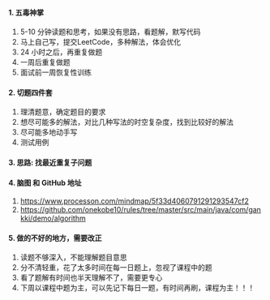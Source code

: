 #### 1. 五毒神掌
1. 5-10 分钟读题和思考，如果没有思路，看题解，默写代码
2. 马上自己写，提交LeetCode，多种解法，体会优化
3. 24 小时之后，再重复做题
4. 一周后重复做题
5. 面试前一周恢复性训练


#### 2. 切题四件套
1. 理清题意，确定题目的要求
2. 想尽可能多的解法，对比几种写法的时空复杂度，找到比较好的解法
3. 尽可能多地动手写
4. 测试用例

#### 3. 思路: 找最近重复子问题


#### 4. 脑图 和 GitHub 地址
1. https://www.processon.com/mindmap/5f33d4060791291293547cf2
2. https://github.com/onekobe10/rules/tree/master/src/main/java/com/gankki/demo/algorithm

#### 5. 做的不好的地方，需要改正
1. 读题不够深入，不能理解题目意思
2. 分不清轻重，花了太多时间在每一日题上，忽视了课程中的题
3. 看了题解有时间也半天理解不了，需要更专心
4. 下周以课程中题为主，可以先记下每日一题，有时间再刷，课程为主！！！